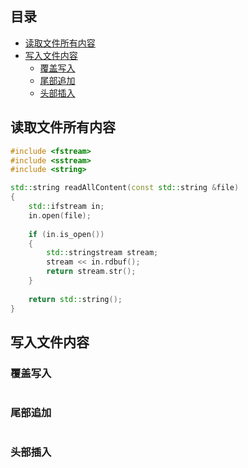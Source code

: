 ## 目录

- [读取文件所有内容](#读取文件所有内容)
- [写入文件内容](#写入文件内容)
  - [覆盖写入](#覆盖写入)
  - [尾部追加](#尾部追加)
  - [头部插入](#头部插入)

## 读取文件所有内容

```c++
#include <fstream>
#include <sstream>
#include <string>

std::string readAllContent(const std::string &file)
{
    std::ifstream in;
    in.open(file);
    
    if (in.is_open())
    {
        std::stringstream stream;
        stream << in.rdbuf();
        return stream.str();
    }
    
    return std::string();
}
```

## 写入文件内容

### 覆盖写入

```c++

```

### 尾部追加

```c++

```

### 头部插入

```c++

```
